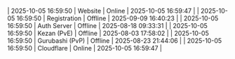 | 2025-10-05 16:59:50 | Website | Online | 2025-10-05 16:59:47 |
| 2025-10-05 16:59:50 | Registration | Offline | 2025-09-09 16:40:23 |
| 2025-10-05 16:59:50 | Auth Server | Offline | 2025-08-18 09:33:31 |
| 2025-10-05 16:59:50 | Kezan (PvE) | Offline | 2025-08-03 17:58:02 |
| 2025-10-05 16:59:50 | Gurubashi (PvP) | Offline | 2025-08-23 21:44:06 |
| 2025-10-05 16:59:50 | Cloudflare | Online | 2025-10-05 16:59:47 |
